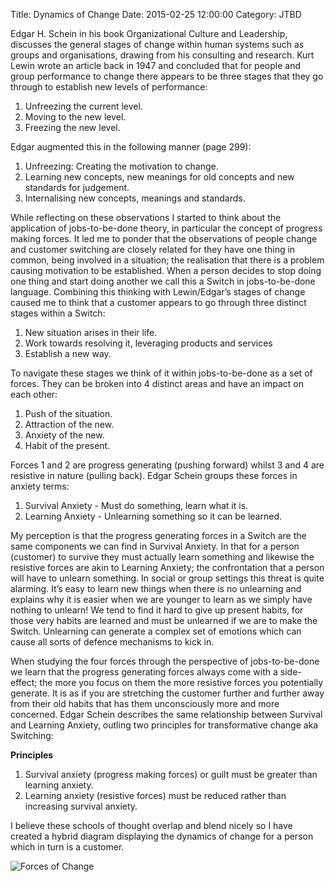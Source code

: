 Title: Dynamics of Change
Date: 2015-02-25 12:00:00
Category: JTBD

Edgar H. Schein in his book Organizational Culture and Leadership, discusses the general stages of change within human systems such as groups and organisations, drawing from his consulting and research. Kurt Lewin wrote an article back in 1947 and concluded that for people and group performance to change there appears to be three stages that they go through to establish new levels of performance:

1. Unfreezing the current level.
2. Moving to the new level.
3. Freezing the new level.

Edgar augmented this in the following manner (page 299):

1. Unfreezing: Creating the motivation to change.
2. Learning new concepts, new meanings for old concepts and new standards for judgement.
3. Internalising new concepts, meanings and standards.

While reflecting on these observations I started to think about the application of jobs-to-be-done theory, in particular the concept of progress making forces. It led me to ponder that the observations of people change and customer switching are closely related for they have one thing in common, being involved in a situation; the realisation that there is a problem causing motivation to be established.
When a person decides to stop doing one thing and start doing another we call this a Switch in jobs-to-be-done language. Combining this thinking with Lewin/Edgar’s stages of change caused me to think that a customer appears to go through three distinct stages within a Switch:

1. New situation arises in their life.
2. Work towards resolving it, leveraging products and services
3. Establish a new way.

To navigate these stages we think of it within jobs-to-be-done as a set of forces. They can be broken into 4 distinct areas and have an impact on each other:

1. Push of the situation.
2. Attraction of the new.
3. Anxiety of the new.
4. Habit of the present.

Forces 1 and 2 are progress generating (pushing forward) whilst 3 and 4 are resistive in nature (pulling back). Edgar Schein groups these forces in anxiety terms:

1. Survival Anxiety - Must do something, learn what it is.
2. Learning Anxiety - Unlearning something so it can be learned.

My perception is that the progress generating forces in a Switch are the same components we can find in Survival Anxiety. In that for a person (customer) to survive they must actually learn something and likewise the resistive forces are akin to Learning Anxiety; the confrontation that a person will have to unlearn something. In social or group settings this threat is quite alarming.
It’s easy to learn new things when there is no unlearning and explains why it is easier when we are younger to learn as we simply have nothing to unlearn! We tend to find it hard to give up present habits, for those very habits are learned and must be unlearned if we are to make the Switch. Unlearning can generate a complex set of emotions which can cause all sorts of defence mechanisms to kick in.

When studying the four forces through the perspective of jobs-to-be-done we learn that the progress generating forces always come with a side-effect; the more you focus on them the more resistive forces you potentially generate. It is as if you are stretching the customer further and further away from their old habits that has them unconsciously more and more concerned. Edgar Schein describes the same relationship between Survival and Learning Anxiety, outling two principles for transformative change aka Switching:

**Principles**

1. Survival anxiety (progress making forces) or guilt must be greater than learning anxiety.
2. Learning anxiety (resistive forces) must be reduced rather than increasing survival anxiety.

I believe these schools of thought overlap and blend nicely so I have created a hybrid diagram displaying the dynamics of change for a person which in turn is a customer.

![][image-1]

[image-1]:	/images/ForcesOfChange.png "Forces of Change"
